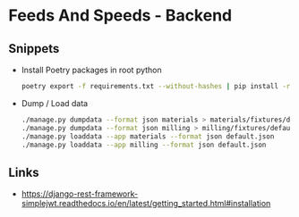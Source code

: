 # Feeds And Speeds - Backend

## Snippets

* Install Poetry packages in root python

    ```bash
    poetry export -f requirements.txt --without-hashes | pip install -r /dev/stdin
    ```

* Dump / Load data

    ```bash
    ./manage.py dumpdata --format json materials > materials/fixtures/default.json
    ./manage.py dumpdata --format json milling > milling/fixtures/default.json
    ./manage.py loaddata --app materials --format json default.json
    ./manage.py loaddata --app milling --format json default.json
    ```

## Links

* https://django-rest-framework-simplejwt.readthedocs.io/en/latest/getting_started.html#installation
